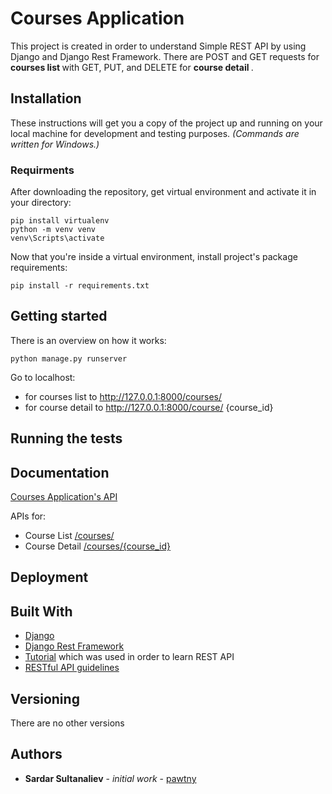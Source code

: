 # Courses Application

This project is created in order to understand Simple REST API by using Django and Django Rest Framework. 
There are POST and GET requests for <b> courses list </b> with GET, PUT, and DELETE for <b> course detail </b>.

## Installation

These instructions will get you a copy of the project up and running on your local machine for development and testing purposes. 
*(Commands are written for Windows.)*

### Requirments

After downloading the repository, get virtual environment and activate it in your directory:
```
pip install virtualenv
python -m venv venv
venv\Scripts\activate
```

Now that you're inside a virtual environment, install project's package requirements:

```
pip install -r requirements.txt
```

## Getting started

There is an overview on how it works:
```
python manage.py runserver
```
Go to localhost:
* for courses list to http://127.0.0.1:8000/courses/
* for course detail to http://127.0.0.1:8000/course/ {course_id}

## Running the tests

## Documentation

[Courses Application's API](https://coursesapi4.docs.apiary.io/#)

APIs for:
* Course List [/courses/](http://private-a67b02-coursesapi4.apiary-mock.com/courses)
* Course Detail [/courses/{course_id}](https://private-a67b02-coursesapi4.apiary-mock.com/courses/course_id/)
    
## Deployment

## Built With

* [Django](https://docs.djangoproject.com/en/3.0/)
* [Django Rest Framework](https://www.django-rest-framework.org/)
* [Tutorial](https://www.django-rest-framework.org/tutorial/1-serialization/) which was used in order to learn REST API
* [RESTful API guidelines](https://opensource.zalando.com/restful-api-guidelines/)

## Versioning

There are no other versions

## Authors

* <b>Sardar Sultanaliev</b> - *initial work* - [pawtny](https://github.com/pawtny)

